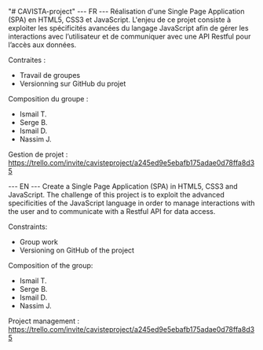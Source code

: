 "# CAVISTA-project" 
--- FR ---
Réalisation d'une Single Page Application (SPA) en HTML5, CSS3 et JavaScript. L'enjeu de ce projet consiste à exploiter les spécificités avancées du langage JavaScript afin de gérer les interactions avec l’utilisateur et de communiquer avec une API Restful pour l’accès aux données.

Contraites : 
- Travail de groupes
- Versionning sur GitHub du projet

Composition du groupe :
- Ismail T.
- Serge B.
- Ismail D.
- Nassim J.

Gestion de projet : https://trello.com/invite/cavisteproject/a245ed9e5ebafb175adae0d78ffa8d35

--- EN ---
Create a Single Page Application (SPA) in HTML5, CSS3 and JavaScript. The challenge of this project is to exploit the advanced specificities of the JavaScript language in order to manage interactions with the user and to communicate with a Restful API for data access.

Constraints:
- Group work
- Versioning on GitHub of the project


Composition of the group:
- Ismail T.
- Serge B.
- Ismail D.
- Nassim J.

Project management : https://trello.com/invite/cavisteproject/a245ed9e5ebafb175adae0d78ffa8d35
